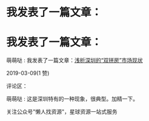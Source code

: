 # 我发表了一篇文章：

# 我发表了一篇文章：

萌萌哒 : 我发表了一篇文章：[浅析深圳的](https://articles.zsxq.com/id_wsraahsmh33p.html)[“](https://articles.zsxq.com/id_wsraahsmh33p.html)[双拼房](https://articles.zsxq.com/id_wsraahsmh33p.html)[”](https://articles.zsxq.com/id_wsraahsmh33p.html)[市场现状](https://articles.zsxq.com/id_wsraahsmh33p.html)

2019-03-09(1 赞)

评论区：

萌萌哒 : 这是深圳特有的一种现象，很典型。加精一下。

关注公众号"懒人找资源"，星球资源一站式服务